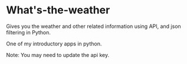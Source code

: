 # What's-the-weather
Gives you the weather and other related information using API, and json filtering in Python.

One of my introductory apps in python.

Note: You may need to update the api key.
